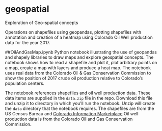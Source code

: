 # geospatial
Exploration of Geo-spatial concepts

Operations on shapefiles using geopandas, plotting shapefiles with annotation and creation of a heatmap using Colorado Oil Well production data for the year 2017.

##OilAndGasMap.ipynb
Python notebook illustrating the use of geopandas and shapely libraries 
to draw maps and explore geospatial concepts.  The notebook shows how to read a shapefile and plot it,
plot arbitrary points on a map, create a map with layers and produce a heat map.  The notebook uses real data
from the Colorado Oil & Gas Conservation Commission to show the position of 2017 crude oil production relative
to Colorado’s population centers.

The notebook references shapefiles and oil well production data.
These data items are supplied in the `data.zip` file in the repo.
Download this file and unzip it to directory in which you'll run the notebook.
Unzip will create the `data` directory that the notebook requires.
The shapefiles are from the US Census Bureau and
[Colorado Information Marketplace](https://data.colorado.gov/Municipal/Municipal-Boundaries-in-Colorado/u943-ics6/data)
Oil well production data is from the Colorado Oil and Gas Conservation Commission.